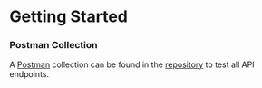 # Getting Started

### Postman Collection

A [Postman](https://www.postman.com/) collection can be found in the [repository](https://github.com/alexjustesen/speedtest-tracker/blob/main/%F0%9F%90%87%20Speedtest%20Tracker.postman\_collection.json) to test all API endpoints.
